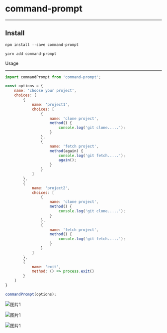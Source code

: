 # command-prompt

---

Install
---

```js
npm install --save command-prompt

```

```js
yarn add command-prompt

```

Usage

---

```js
import commandPrompt from 'command-prompt';

const options = {
	name: 'choose your project',
	choices: [
		{
			name: 'project1',
			choices: [
				{
					name: 'clone project',
					method() {
						console.log('git clone.....');
					}
				},
				{
					name: 'fetch project',
					method(again) {
						console.log('git fetch.....');
						again();
					}
				}
			]
		},
		{
			name: 'project2',
			choices: [
				{
					name: 'clone project',
					method() {
						console.log('git clone.....');
					}
				},
				{
					name: 'fetch project',
					method() {
						console.log('git fetch.....');
					}
				}
			]
		},
		{
			name: 'exit',
			method: () => process.exit()
		}
	]
}

commandPrompt(options);


```

![图片1](http://assets.maocanhua.cn/Fv1Q8rp-DfmC1El1zs0OPnzAf2S4) 

![图片1](http://assets.maocanhua.cn/Fm87DgOcCLI1KQMKiCnH64TRtUug) 

![图片1](http://assets.maocanhua.cn/FtoOaB5TRP76BiI16zeBwGqhAjIv) 
